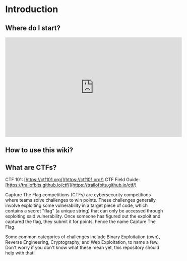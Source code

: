 # Introduction

## Where do I start?

<iframe width="560" height="315" src="https://www.youtube.com/embed/2TofunAI6fU" title="YouTube video player" frameborder="0" allow="accelerometer; autoplay; clipboard-write; encrypted-media; gyroscope; picture-in-picture; web-share" allowfullscreen></iframe>

## How to use this wiki?

## What are CTFs?
CTF 101: [https://ctf101.org/](https://ctf101.org/)
CTF Field Guide: [https://trailofbits.github.io/ctf/](https://trailofbits.github.io/ctf/)

Capture The Flag competitions (CTFs) are cybersecurity competitions where teams solve challenges to win points. These challenges generally involve exploiting some vulnerability in a target piece of code, which contains a secret "flag" (a unique string) that can only be accessed through exploiting said vulnerability. Once someone has figured out the exploit and captured the flag, they submit it for points, hence the name Capture The Flag.

Some common categories of challenges include Binary Exploitation (pwn), Reverse Engineering, Cryptography, and Web Exploitation, to name a few. Don't worry if you don't know what these mean yet, this repository should help with that!
